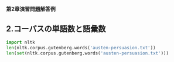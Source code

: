 #### 第2章演習問題解答例  
## 2.コーパスの単語数と語彙数
```python
import nltk
len(nltk.corpus.gutenberg.words('austen-persuasion.txt'))
len(set(nltk.corpus.gutenberg.words('austen-persuasion.txt')))
```
